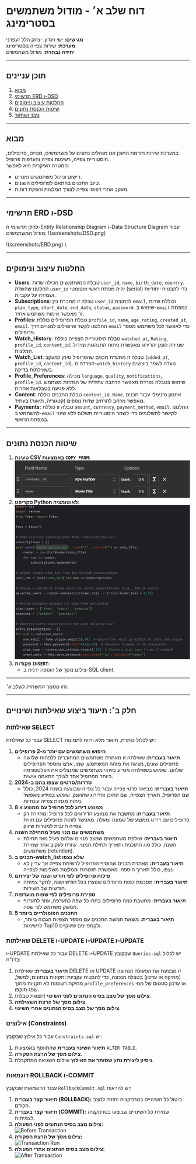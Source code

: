 # דוח שלב א׳ - מודול משתמשים בסטרימינג

**מגישים:** ישי זיגדון, יצחק הלל זעפרני\
**מערכת:** שירות צפייה בסטרימינג\
**יחידה נבחרת:** מודול משתמשים

---

## תוכן עניינים

1. [מבוא](#מבוא)
2. [תרשימי ERD ו-DSD](#תרשימי-erd-ו-dsd)
3. [החלטות עיצוב ונימוקים](#החלטות-עיצוב-ונימוקים)
4. [שיטות הכנסת נתונים](#שיטות-הכנסת-נתונים)
5. [גיבוי ושחזור](#גיבוי-ושחזור)

---

## מבוא

במערכת שירות הזרמת התוכן אנו מנהלים נתונים על משתמשים, מנויים, פרופילים, היסטוריית צפייה, רשימות צפייה והעדפות פרופיל.\
המטרה העיקרית היא לאפשר:

- רישום וניהול משתמשים ומנויים.
- טיוב התכנים בהתאם לפרופילים השונים.
- מעקב אחרי דפוסי צפייה לצורך המלצות והפקת דוחות.

---

## תרשימי ERD ו-DSD

להלן תרשימי ה-Entity Relationship Diagram ו-Data Structure Diagram עבור מודול המשתמשים:
!(screenshots/DSD.png)

!(screenshots/ERD.png)
\


---

## החלטות עיצוב ונימוקים

- **Users**: טבלת המשתמשים מכילה שדות `user_id`, `name`, `birth_date`, `country`. החלטנו שהשדה `user_id` יהיה מפתח ראשי אוטומטי (serial) כדי להבטיח ייחודיות ושמירה על עקביות.
- **Subscriptions**: טבלה זו מחברת בין `user_id` לכתובת `email`, וכוללת שדות `plan_type`, `start_date`, `end_date`, `status`, `password`. שימוש ב-`email` כמפתח זר מאפשר אימות משתמש אחיד.
- **Profiles**: טבלת הפרופילים כוללת `profile_id`, `name`, `age_rating`, `created_at`, `email`. החלטנו לקשר פרופילים למנויים דרך `email` כדי לאפשר לכל משתמש מספר פרופילים.
- **Watch\_History**: טבלת היסטוריית הצפייה כוללת `watched_at`, `Rating`, `profile_id`, `content_id`. שמירת הזמן והדירוג מאפשרת ניתוח התנהגות ומידול המלצות.
- **Watch\_List**: טבלה זו מתעדת תכנים שהפרופיל סימן למעקב (`added_at`, `profile_id`, `content_id`). הפרדה מ-`watch_history` נועדה לשפר ביצועים בשאילתות בדיקה.
- **Profile\_Preferences**: מכילה `language`, `quality`, `notifications`, `profile_id`. שימוש בטבלה נפרדת מאפשר הרחבה עתידית של הגדרות משתמש ללא פגיעה בטבלאות אחרות.
- **Content**: טבלת התכנים כוללת `content_id`, `Name`. אחסון מינימלי עבור תכנים מאפשר מרחב להרחיב שדות נוספים (קטגוריה, תיאור) בעתיד.
- **Payments**: טבלה זו כוללת `amount`, `currency`, `payment_method`, `email`. החלטנו להשתמש ב-`email` לקישור לתשלומים כדי לשמר היסטוריית תשלום ללא שינוי במפתח הראשי.

---

## שיטות הכנסת נתונים

1. **טעינת CSV באמצעות ****`COPY FROM`****:**
![- צילום מסך של הרצת הפקודה ב-psql.](screenshots/Screenshot%202025-04-18%20090339.png)
2. **סקריפט Python לאוטומציה:**
   ![- צילום מסך של סקריפט רץ וטעינת הקובץ.](screenshots/Screenshot%202025-04-18%20093811.png)
3. **פקודות ****`INSERT`****:**
   - צילום מסך של הוספה ידנית ב-SQL client.

---

*זהו מסמך התשתית לשלב א׳.*

---

## חלק ב׳: תיעוד ביצוע שאילתות ושינויים

### שאילתות SELECT
עבור כל שאילתת SELECT יש לכלול כותרת, תיאור מלא ורווח לתמונות:

1. **חיפוש משתמשים עם יותר מ-2 פרופילים**  
   - **תיאור בעברית:** שאילתה זו מאתרת משתמשים המחוברים ללפחות שלושה פרופילים שונים, מציגה את מזהה המשתמש, שמו, ארצו ומספר הפרופילים שלהם. שימוש בשאילתה מסייע בזיהוי משתמשים שמנצלים את הפלטפורמה ביותר מפרופיל אחד לצורך התאמה אישית.  
2. **סדרות/סרטים שצפו בהם ב-2024**  
   - **תיאור בעברית:** מביאה פרטי צפייה עבור כל צפייה שבוצעה בשנת 2024, כולל שם הפרופיל, תאריך הצפייה, שם התוכן והדירוג שהוענק. שימוש במידע מאפשר ניתוח מגמות צפייה עונתיות.  
3. **ממוצע דירוג לכל פרופיל עם ממוצע ≥ 8**  
   - **תיאור בעברית:** מחשבת את ממוצע הדירוגים לכל פרופיל ומחזירה רק פרופילים עם דירוג ממוצע של שמונה ומעלה. מאפשר לזהות פרופילים עם חווית צפייה חיובית למטרות שיווק.  
4. **משתמשים עם מנוי פעיל מתחילת השנה**  
   - **תיאור בעברית:** שולפת משתמשים שמצב מנויים שלהם פעיל מאז תחילת השנה, כולל סוג התוכנית ותאריך תחילת המנוי. עוזרת לעקוב אחר שמירת משתמשים (retention).  
5. **תכנים ב-watch_list שלא נצפו**  
   - **תיאור בעברית:** מאתרת תכנים שהוסיף הפרופיל לרשימת צפייה אך עדיין לא נצפו, כולל תאריך הוספה. מאפשרת תזכורות והמלצות משלימות לצפייה.  
6. **פילוח פרופילים לפי חודש ושנה של יצירתם**  
   - **תיאור בעברית:** מסכמת כמות פרופילים שנוצרו בכל חודש ושנה, לחקר צמיחה חודשית של השירות.  
7. **ספירת פרופילים לפי שפות מועדפות**  
   - **תיאור בעברית:** מחשבת כמה פרופילים בחרו כל שפה כהעדפה, עוזר לתעדוף ממשק משתמש לפי שפה.  
8. **5 התכנים הפופולריים ביותר**  
   - **תיאור בעברית:** מוצאת חמשת התכנים עם מספר הצפיות הגבוה ביותר, לרשימות Top10 ולקמפיינים שיווקיים.  

### שאילתות DELETE ו-UPDATE ו-UPDATE ו-UPDATE

ו-UPDATE
עבור כל שאילתת DELETE ו-UPDATE שבקובץ `Queries.sql` יש לכלול בדו"ח:

1. **תיאור בעברית:** שאילתת DELETE או UPDATE זו מבצעת את הפעולה הנחוצה (מחיקה או עדכון) בטבלה הנכונה, כדי להבטיח עקביות ותקינות בנתונים; למשל, מחיקת רשומות לא תקניות מתוך `profile_preferences` או עדכון סטטוס של מנוי שפג תוקפו.
2. **צילום מסך של מצב בסיס הנתונים לפני השינוי** (תצוגת טבלה).
3. **צילום מסך של הרצת השאילתה**.
4. **צילום מסך של מצב בסיס הנתונים אחרי השינוי**.

### אילוצים (Constraints)

עבור כל אילוץ שבקובץ `Constraints.sql` יש:

1. **תיאור השינוי בעברית** שהתווסף באמצעות `ALTER TABLE`.
2. **צילום מסך של הרצת הפקודה**.
3. **ניסיון ליצירת נתון שסותר את האילוץ** וצילום השגיאה המתקבלת.

### דוגמאות ROLLBACK ו-COMMIT
עבור הדוגמאות שבקובץ `RollbackCommit.sql` יש להראות:
1. **תיאור קצר בעברית (ROLLBACK):** ביטול כל השינויים בטרנזקציה וחזרה למצב הקודם.
2. **תיאור קצר בעברית (COMMIT):** שמירת כל השינויים שבוצעו בטרנזקציה לצמיתות.
3. **צילום מצב בסיס הנתונים לפני הפעולה:**  
   ![Before Transaction](screenshots/tx_before.png)  
4. **צילום מסך של הרצת הפקודה:**  
   ![Transaction Run](screenshots/tx_run.png)  
5. **צילום מצב בסיס הנתונים אחרי הפעולה:**  
   ![After Transaction](screenshots/tx_after.png)

